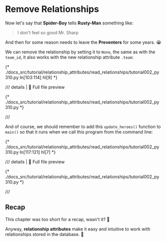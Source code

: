 # Remove Relationships

Now let's say that **Spider-Boy** tells **Rusty-Man** something like:

> I don't feel so good Mr. Sharp

And then for some reason needs to leave the **Preventers** for some years. 😭

We can remove the relationship by setting it to `None`, the same as with the `team_id`, it also works with the new relationship attribute `.team`:

{* ./docs_src/tutorial/relationship_attributes/read_relationships/tutorial002_py310.py ln[103:114] hl[9] *}

/// details | 👀 Full file preview

{* ./docs_src/tutorial/relationship_attributes/read_relationships/tutorial002_py310.py *}

///

And of course, we should remember to add this `update_heroes()` function to `main()` so that it runs when we call this program from the command line:

{* ./docs_src/tutorial/relationship_attributes/read_relationships/tutorial002_py310.py ln[117:121] hl[7] *}

/// details | 👀 Full file preview

{* ./docs_src/tutorial/relationship_attributes/read_relationships/tutorial002_py310.py *}

///

## Recap

This chapter was too short for a recap, wasn't it? 🤔

Anyway, **relationship attributes** make it easy and intuitive to work with relationships stored in the database. 🎉
